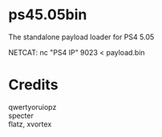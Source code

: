 # ps45.05bin
The standalone payload loader for PS4 5.05

NETCAT: nc "PS4 IP" 9023 < payload.bin<br>

# Credits

qwertyoruiopz<br>
specter<br>
flatz, xvortex
